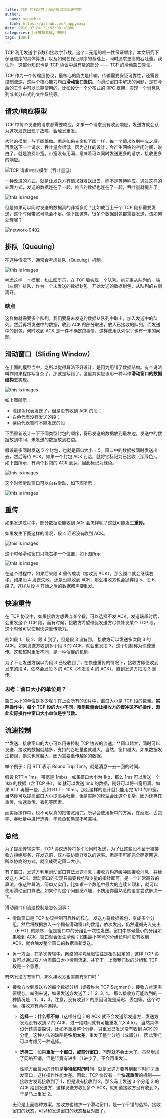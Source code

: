 ```yaml
---
title: TCP 的稳定性：滑动窗口和流速控制
author:
  name: superhsc
  link: https://github.com/happymaya
date: 2018-07-04 22:32:00 +0800
categories: [计算机基础, 网络]
tags: [UDP]
---
```


TCP 利用发送字节数和接收字节数，这个二元组的唯一性保证顺序。本文研究下保证顺序的具体算法，以及如何在保证顺序的基础上，同时追求更高的吞吐量。我认为，这部分知识也是 TCP 协议中最有趣的部分 —— TCP 的滑动窗口算法。

TCP 作为一个传输层协议，最核心的能力是传输。传输需要保证可靠性，还需要控制流速，这两个核心能力均由**滑动窗口提供**。而滑动窗口中解决的问题，是在今后的工作中可以长期使用的，比如设计一个分布式的 RPC 框架、实现一个消息队列或者分布式的文件系统等。

## 请求/响应模型

TCP 中每个发送的请求都需要响应。如果一个请求没有收到响应，发送方就会认为这次发送出现了故障，会触发重发。

大体的模型，与下图很像。但是如果完全和下图一样，每一个请求收到响应之后，再发送下一个请求，吞吐量会很低。因为这样的设计，会产生网络的空闲时间，说白了，就是浪费带宽。带宽没有用满，意味着可以同时发送更多的请求，接收更多的响应。

![TCP 请求/响应模型（吞吐量低）](https://maxpixelton.github.io/images/assert/network/network-0401.png)

一种改进的方式，就是让发送方有请求就发送出去，而不是等待响应。通过这样的处理方式，发送的数据连在了一起，响应的数据也连在了一起，吞吐量就提升了。

![this is images](https://maxpixelton.github.io/images/assert/network/network-0402.png)

但是如果可以同时发送的数据真的非常多呢？比如成百上千个 TCP 段都需要发送，这个时候带宽可能会不足。像下图这样，很多个数据封包都需要发送，该如何处理呢？

![network-0402](https://maxpixelton.github.io/images/assert/network/network-0403.png)

## 排队（Queuing）

在这种情况下，通常会考虑排队（Queuing）机制。

![this is images](https://maxpixelton.github.io/images/assert/network/network-0405.png)

考虑这样一个模型，如上图所示，在 TCP 层实现一个队列。新元素从队列的一端（左侧）排队，作为一个未发送的数据封包。开始发送的数据封包，从队列的右侧离开。

### 缺点

这样做就需要多个队列，我们要将未发送的数据从队列中取出，加入发送中的队列。然后再将发送中的数据，收到 ACK 的部分取出，放入已接收的队列。而发送中的封包，何时收到 ACK 是一件不确定的事情，这样使用队列似乎也有一定的问题。

## 滑动窗口（Sliding Window）

在上面的模型当中，之所以觉得算法不好设计，是因为用错了数据结构。有个说法叫作如果程序写复杂了，那就是写错了。这里其实应该用一种叫作**滑动窗口的数据结构**去实现。

![this is images](https://maxpixelton.github.io/images/assert/network/network-0406.png)

如上图所示：

- 浅绿色代表发送了，但是没有收到 ACK 的段；
- 白色代表没有发送的段；
- 紫色代表暂时不能发送的段



下面重新设计一下不同类型封包的顺序，将已发送的数据放到最左边，发送中的数据放到中间，未发送的数据放到右边。

假设最多同时发送 5 个封包，也就是窗口大小 = 5。窗口中的数据被同时发送出去，然后等待 ACK。如果一个封包 ACK 到达，就将它标记为已接收（深绿色）。如下图所示，有两个封包的 ACK 到达，因此标记为绿色。

![this is images](https://maxpixelton.github.io/images/assert/network/network-0407.png)

这个时候滑动窗口可以向右滑动，如下图所示：

![this is images](https://maxpixelton.github.io/images/assert/network/network-0408.png)

## 重传

如果发送过程中，部分数据没能收到 ACK 会怎样呢？这就可能发生**重传。**

如果发生下图这样的情况，段 4 迟迟没有收到 ACK。

![this is images](https://maxpixelton.github.io/images/assert/network/network-0409.png)

这个时候滑动窗口只能右移一个位置，如下图所示：

![this is images](https://maxpixelton.github.io/images/assert/network/network-0410.png)

在这个过程中，如果后来段 4 重传成功（接收到 ACK），那么窗口就会继续右移。如果段 4 发送失败，还是没能收到 ACK，那么接收方也会抛弃段 5、段 6、段 7。这样从段 4 开始之后的数据都需要重发。

## 快速重传

在 TCP 协议中，如果接收方想丢弃某个段，可以选择不发 ACK。发送端超时后，会重发这个 TCP 段。而有时候，接收方希望催促发送方尽快补发某个 TCP 段，这个时候可以使用快速重传能力。

例如段 1、段 2、段 4 到了，但是段 3 没有到。 接收方可以发送多次段 3 的 ACK。如果发送方收到多个段 3 的 ACK，就会重发段 3。这个机制称为快速重传。这和超时重发不同，是一种催促的机制。

为了不让发送方误以为段 3 已经收到了，在快速重传的情况下，接收方即便收到发来的段 4，依然会发段 3 的 ACK（不发段 4 的 ACK），直到发送方把段 3 重传。

### 思考：窗口大小的单位是？

窗口大小的单位是多少呢？在上面所有的图片中，窗口大小是 TCP 段的数量。**实际操作中，每个 TCP 段的大小不同，限制数量会让接收方的缓冲区不好操作，因此实际操作中窗口大小单位是字节数。**

## 流速控制

**发送、接收窗口的大小可以用来控制 TCP 协议的流速。**窗口越大，同时可以发送、接收的数据就越多，支持的吞吐量也就越大。当然，窗口越大，如果数据发生错误，损失也就越大，因为需要重传越多的数据。

举个例子：用 RTT 表示 Round Trip Time，就是消息一去一回的时间。

假设 RTT = 1ms，带宽是 1mb/s。如果窗口大小为 1kb，那么 1ms 可以发送一个 1kb 的数据（含 TCP 头），1s 就可以发送 1mb 的数据，刚好可以将带宽用满。如果 RTT 再慢一些，比如 RTT = 10ms，那么这样的设计就只能用完 1/10 的带宽。 当然你可以提高窗口大小提高吞吐量，但是实际的模型会比这个复杂，因为还存在重传、快速重传、丢包等因素。

而实际操作中，也不可以真的把带宽用完，所以会使用折中的方案，在延迟、丢包率、吞吐量中进行选择，毕竟鱼和熊掌不可兼得。

## 总结

为了提高传输速率，TCP 协议选择将多个段同时发送，为了让这些段不至于被接收方拒绝服务，在发送前，双方要协商好发送的速率。但是不可能完全确定网速，所以协商的方式，就变成确定窗口大小。

有了窗口，发送方利用滑动窗口算法发送消息；接收方构造缓冲区接收消息，并给发送方 ACK。滑动窗口的实现只需要数组和少量的指针即可，是一个非常高效的算法。像这种算法，简单又实用，比如求一个数组中最大的连续 k 项和，就可以使用滑动窗口算法。如果你对这个问题感兴趣，不妨用你最熟悉的语言尝试解决一下。

滑动窗口和流速控制是怎么回事：

- 滑动窗口是 TCP 协议控制可靠性的核心。发送方将数据拆包，变成多个分组。然后将数据放入一个拥有滑动窗口的数组，依次发出，仍然遵循先入先出（FIFO）的顺序，但是窗口中的分组会一次性发送。窗口中序号最小的分组如果收到 ACK，窗口就会发生滑动；如果最小序号的分组长时间没有收到 ACK，就会触发整个窗口的数据重新发送。

- 另一方面，在多次传输中，网络的平均延迟往往是相对固定的，这样 TCP 协议可以通过双方协商窗口大小控制流速。补充下，上面我们说的分组和 TCP 段是一个意思。
  

既然发送方有窗口，那么接收方也需要有窗口吗：

- 接收方收到发送方的每个数据分组（或者称为 TCP Segment），接收方肯定需要缓存。举例来说，如果发送方发送了：1, 2, 3, 4。 那么接收方可能收到的一种情况是：1，4，3。注意，没有收到 2 的原因可能是延迟、丢包等。这个时候，接收方有两种选择。

  - **选择一：什么都不做**（这样分组 2 的 ACK 就不会发送给发送方，发送方发现没有收到 2 的 ACK，过一段时间就有可能重发 2,3,4,5）。 当然具体设计还需要探讨，比如不重发整个分组，只重发已发送没有收到 ACK 的分组。这种方法的缺陷是**性能太差**，重发了整个分组（或部分）。因此我们可以考虑另一种选择。

  - **选择二**：如果**重发一个窗口，或部分窗口**，问题就不会太大了。虽然增加了网络开销，但是毕竟有进步（1 进步了，不会再重发）。

    性能方面最大的开销是**等待超时的时间**，就是发送方要等到超时时间才重发窗口，这样操作性能太差。因此，TCP 协议有一个**快速重传**的机制——接收方发现接收到了 1，但是没有接收到 2，那么马上发送 3 个分组 2 的 ACK 给到发送方，这样发送方收到多个 ACK，就知道接收方没有收到 2，于是马上重发 2。

  无论是上面哪种方案，接收方也维护一个滑动窗口，是一个不错的选择。接收窗口的状态，可以和发送窗口的状态相互对应了。

